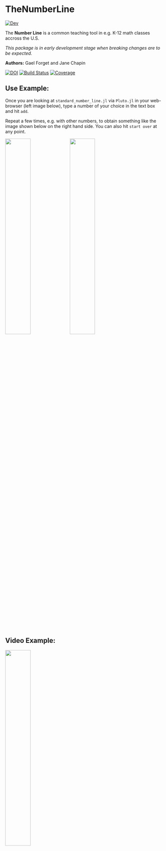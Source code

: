 # TheNumberLine

[![Dev](https://img.shields.io/badge/documentation-blue.svg)](https://gaelforget.github.io/TheNumberLine.jl/dev)

The **Number Line** is a common teaching tool in e.g. K-12 math classes accross the U.S.

_This package is in early development stage when breaking changes are to be expected._

**Authors:** Gael Forget and Jane Chapin

[![DOI](https://zenodo.org/badge/293410387.svg)](https://zenodo.org/badge/latestdoi/293410387)
[![Build Status](https://travis-ci.org/gaelforget/TheNumberLine.jl.svg?branch=master)](https://travis-ci.org/gaelforget/TheNumberLine.jl)
[![Coverage](https://codecov.io/gh/gaelforget/TheNumberLine.jl/branch/master/graph/badge.svg)](https://codecov.io/gh/gaelforget/TheNumberLine.jl)

## Use Example:

Once you are looking at `standard_number_line.jl` via `Pluto.jl` in your web-browser (left image below), type a number of your choice in the text box and hit `add`.

Repeat a few times, e.g. with other numbers, to obtain something like the image shown below on the right hand side. You can also hit `start over` at any point.

<img src="https://user-images.githubusercontent.com/20276764/113902244-acd17580-979d-11eb-8159-92b45bea38bb.png" width="40%">  <img src="https://user-images.githubusercontent.com/20276764/113902286-b529b080-979d-11eb-93b2-50a6174517ec.png" width="40%">

## Video Example:

[<img src="https://user-images.githubusercontent.com/20276764/92967185-cf3d2380-f446-11ea-8230-9b1a4297edfb.png" width="40%">](https://youtu.be/uR87BlJo3IY)





